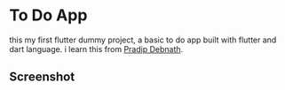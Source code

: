 # To Do App

this my first flutter dummy project, a basic to do app built with flutter and dart language.
i learn this from [Pradip Debnath](https://www.youtube.com/watch?v=K4P5DZ9TRns&ab_channel=PradipDebnath).

## Screenshot
